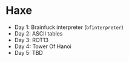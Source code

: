 # Haxe

- Day 1: Brainfuck interpreter (`bfinterpreter`)
- Day 2: ASCII tables
- Day 3: ROT13
- Day 4: Tower Of Hanoi
- Day 5: TBD
